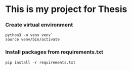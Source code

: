 # This is my project for Thesis

### Create virtual environment
```
python3 -m venv venv`
source venv/bin/activate

```

### Install packages from requirements.txt
```
pip install -r requirements.txt

```
